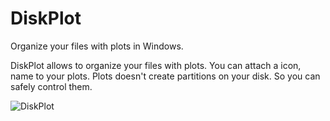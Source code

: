 # DiskPlot
Organize your files with plots in Windows.

DiskPlot allows to organize your files with plots. You can attach a icon, name to your plots. Plots doesn't create partitions on your disk. So you can safely control them.

![DiskPlot](https://yusufcihan.com/img/diskplot.png)


